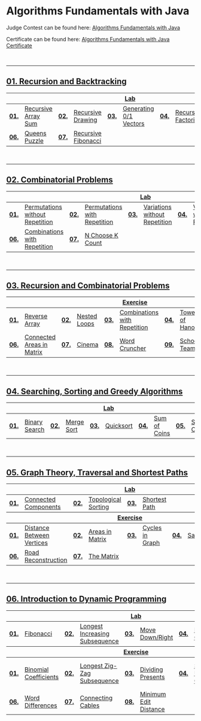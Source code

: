 # Algorithms Fundamentals with Java
Judge Contest can be found here: <a href="https://judge.softuni.org/Contests/#!/List/ByCategory/255/Algorithms-Fundamentals-Exercises">Algorithms Fundamentals with Java</a>

Certificate can be found here: <a href="XXXXXXX">Algorithms Fundamentals with Java Certificate</a>

<br/>

---

## <a href="https://github.com/PePetrov96/SoftUni_Software_Engineering/tree/main/6_Algorithms%20Fundamentals%20with%20Java/Homework/1_Recursion_and_Backtracking">01. Recursion and Backtracking

<table>
  <thead>
    <tr>
      <th colspan="10" style="text-align:center;">Lab</th>
    </tr>
  </thead>
  <tbody>
    <tr>
      <td><b>01.</b></td>
      <td><a href="https://github.com/PePetrov96/SoftUni_Software_Engineering/blob/main/6_Algorithms%20Fundamentals%20with%20Java/Homework/1_Recursion_and_Backtracking/Task_1_Recursive_Array_Sum.java">Recursive Array Sum</a></td>
      <td><b>02.</b></td>
      <td><a href="https://github.com/PePetrov96/SoftUni_Software_Engineering/blob/main/6_Algorithms%20Fundamentals%20with%20Java/Homework/1_Recursion_and_Backtracking/Task_2_Recursive_Drawing.java">Recursive Drawing</a></td>
      <td><b>03.</b></td>
      <td><a href="https://github.com/PePetrov96/SoftUni_Software_Engineering/blob/main/6_Algorithms%20Fundamentals%20with%20Java/Homework/1_Recursion_and_Backtracking/Task_3_Generating_0_1_Vectors.java">Generating 0/1 Vectors</a></td>
      <td><b>04.</b></td>
      <td><a href="https://github.com/PePetrov96/SoftUni_Software_Engineering/blob/main/6_Algorithms%20Fundamentals%20with%20Java/Homework/1_Recursion_and_Backtracking/Task_4_Recursive_Factorial.java">Recursive Factorial</a></td>
	  <td><b>05.</b></td>
      <td><a href="https://github.com/PePetrov96/SoftUni_Software_Engineering/blob/main/6_Algorithms%20Fundamentals%20with%20Java/Homework/1_Recursion_and_Backtracking/Task_5_Paths_in_Labyrinth.java">Paths in Labyrinth</a></td>
    </tr>
	<tr>
      <td><b>06.</b></td>
      <td><a href="https://github.com/PePetrov96/SoftUni_Software_Engineering/blob/main/6_Algorithms%20Fundamentals%20with%20Java/Homework/1_Recursion_and_Backtracking/Task_6_Queens_Puzzle.java">Queens Puzzle</a></td>
      <td><b>07.</b></td>
	  <td><a href="https://github.com/PePetrov96/SoftUni_Software_Engineering/blob/main/6_Algorithms%20Fundamentals%20with%20Java/Homework/1_Recursion_and_Backtracking/Task_7_Recursive_Fibonacci.java">Recursive Fibonacci</a></td>
    </tr>
  </tbody>
</table>
<br/>

---

## <a href="https://github.com/PePetrov96/SoftUni_Software_Engineering/tree/main/6_Algorithms%20Fundamentals%20with%20Java/Homework/2_Combinatorial_Problems">02. Combinatorial Problems

<table>
  <thead>
    <tr>
      <th colspan="10" style="text-align:center;">Lab</th>
    </tr>
  </thead>
  <tbody>
    <tr>
      <td><b>01.</b></td>
      <td><a href="XXXXXXX">Permutations without Repetition</a></td>
      <td><b>02.</b></td>
      <td><a href="XXXXXXX">Permutations with Repetition</a></td>
      <td><b>03.</b></td>
      <td><a href="XXXXXXX">Variations without Repetition</a></td>
      <td><b>04.</b></td>
      <td><a href="XXXXXXX">Variations with Repetition</a></td>
	  <td><b>05.</b></td>
      <td><a href="XXXXXXX">Combinations without Repetition</a></td>
    </tr>
	<tr>
      <td><b>06.</b></td>
      <td><a href="XXXXXXX">Combinations with Repetition</a></td>
      <td><b>07.</b></td>
	  <td><a href="XXXXXXX">N Choose K Count</a></td>
    </tr>
  </tbody>
</table>
<br/>

---

## <a href="https://github.com/PePetrov96/SoftUni_Software_Engineering/tree/main/6_Algorithms%20Fundamentals%20with%20Java/Homework/3_Recursion_and_Combinatorial_Problems">03. Recursion and Combinatorial Problems

<table>
  <thead>
    <tr>
      <th colspan="10" style="text-align:center;">Exercise</th>
    </tr>
  </thead>
  <tbody>
    <tr>
      <td><b>01.</b></td>
      <td><a href="XXXXXXX">Reverse Array</a></td>
      <td><b>02.</b></td>
      <td><a href="XXXXXXX">Nested Loops</a></td>
      <td><b>03.</b></td>
      <td><a href="XXXXXXX">Combinations with Repetition</a></td>
      <td><b>04.</b></td>
      <td><a href="XXXXXXX">Towers of Hanoi</a></td>
	  <td><b>05.</b></td>
      <td><a href="XXXXXXX">Combinations without Repetition</a></td>
    </tr>
	<tr>
      <td><b>06.</b></td>
      <td><a href="XXXXXXX">Connected Areas in Matrix</a></td>
      <td><b>07.</b></td>
      <td><a href="XXXXXXX">Cinema</a></td>
      <td><b>08.</b></td>
      <td><a href="XXXXXXX">Word Cruncher</a></td>
      <td><b>09.</b></td>
      <td><a href="XXXXXXX">School Teams</a></td>
    </tr>
  </tbody>
</table>
<br/>

---

## <a href="https://github.com/PePetrov96/SoftUni_Software_Engineering/tree/main/6_Algorithms%20Fundamentals%20with%20Java/Homework/4_Searching_Sorting_and_Greedy_Algorithms">04. Searching, Sorting and Greedy Algorithms

<table>
  <thead>
    <tr>
      <th colspan="10" style="text-align:center;">Lab</th>
    </tr>
  </thead>
  <tbody>
    <tr>
      <td><b>01.</b></td>
      <td><a href="XXXXXXX">Binary Search</a></td>
      <td><b>02.</b></td>
      <td><a href="XXXXXXX">Merge Sort</a></td>
      <td><b>03.</b></td>
      <td><a href="XXXXXXX">Quicksort</a></td>
      <td><b>04.</b></td>
      <td><a href="XXXXXXX">Sum of Coins</a></td>
	  <td><b>05.</b></td>
      <td><a href="XXXXXXX">Set Cover</a></td>
    </tr>
  </tbody>
</table>
<br/>

---

## <a href="https://github.com/PePetrov96/SoftUni_Software_Engineering/tree/main/6_Algorithms%20Fundamentals%20with%20Java/Homework/5_Graph_Theory_Traversal_and_Shortest_Paths">05. Graph Theory, Traversal and Shortest Paths

<table>
  <thead>
    <tr>
      <th colspan="10" style="text-align:center;">Lab</th>
    </tr>
  </thead>
  <tbody>
    <tr>
      <td><b>01.</b></td>
      <td><a href="XXXXXXX">Connected Components</a></td>
      <td><b>02.</b></td>
      <td><a href="XXXXXXX">Topological Sorting</a></td>
      <td><b>03.</b></td>
      <td><a href="XXXXXXX">Shortest Path</a></td>
    </tr>
  </tbody>
    <thead>
    <tr>
      <th colspan="10" style="text-align:center;">Exercise</th>
    </tr>
  </thead>
  <tbody>
    <tr>
      <td><b>01.</b></td>
      <td><a href="XXXXXXX">Distance Between Vertices</a></td>
      <td><b>02.</b></td>
      <td><a href="XXXXXXX">Areas in Matrix</a></td>
      <td><b>03.</b></td>
      <td><a href="XXXXXXX">Cycles in Graph</a></td>
      <td><b>04.</b></td>
      <td><a href="XXXXXXX">Salaries</a></td>
	  <td><b>05.</b></td>
      <td><a href="XXXXXXX">Break Cycles</a></td>
    </tr>
	 <tr>
      <td><b>06.</b></td>
      <td><a href="XXXXXXX">Road Reconstruction</a></td>
      <td><b>07.</b></td>
      <td><a href="XXXXXXX">The Matrix</a></td>
    </tr>
  </tbody>
</table>
<br/>

---

## <a href="https://github.com/PePetrov96/SoftUni_Software_Engineering/tree/main/6_Algorithms%20Fundamentals%20with%20Java/Homework/6_Introduction_to_Dynamic_Programming">06. Introduction to Dynamic Programming

<table>
  <thead>
    <tr>
      <th colspan="10" style="text-align:center;">Lab</th>
    </tr>
  </thead>
  <tbody>
    <tr>
      <td><b>01.</b></td>
      <td><a href="XXXXXXX">Fibonacci</a></td>
      <td><b>02.</b></td>
      <td><a href="XXXXXXX">Longest Increasing Subsequence</a></td>
      <td><b>03.</b></td>
      <td><a href="XXXXXXX">Move Down/Right</a></td>
      <td><b>04.</b></td>
      <td><a href="XXXXXXX">Rod Cutting</a></td>
    </tr>
  </tbody>
    <thead>
    <tr>
      <th colspan="10" style="text-align:center;">Exercise</th>
    </tr>
  </thead>
  <tbody>
    <tr>
      <td><b>01.</b></td>
      <td><a href="XXXXXXX">Binomial Coefficients</a></td>
      <td><b>02.</b></td>
      <td><a href="XXXXXXX">Longest Zig-Zag Subsequence</a></td>
      <td><b>03.</b></td>
      <td><a href="XXXXXXX">Dividing Presents</a></td>
      <td><b>04.</b></td>
      <td><a href="XXXXXXX">Sum with Unlimited Coins</a></td>
	  <td><b>05.</b></td>
      <td><a href="XXXXXXX">Sum with Limited Coins</a></td>
    </tr>
	<tr>
      <td><b>06.</b></td>
      <td><a href="XXXXXXX">Word Differences</a></td>
      <td><b>07.</b></td>
      <td><a href="XXXXXXX">Connecting Cables</a></td>
      <td><b>08.</b></td>
      <td><a href="XXXXXXX">Minimum Edit Distance</a></td>
    </tr>
  </tbody>
</table>
<br/>
